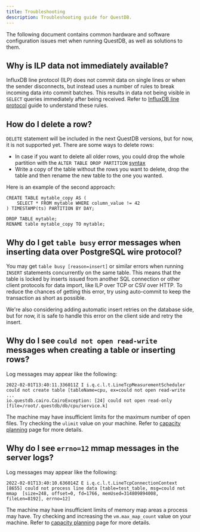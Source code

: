 ```yaml
---
title: Troubleshooting
description: Troubleshooting guide for QuestDB.
---
```


The following document contains common hardware and software configuration
issues met when running QuestDB, as well as solutions to them.

## Why is ILP data not immediately available?

InfluxDB line protocol (ILP) does not commit data on single lines or when the
sender disconnects, but instead uses a number of rules to break incoming data
into commit batches. This results in data not being visible in `SELECT` queries
immediately after being received. Refer to
[InfluxDB line protocol](/docs/reference/api/ilp/tcp-receiver/#commit-strategy)
guide to understand these rules.

## How do I delete a row?

`DELETE` statement will be included in the next QuestDB versions,
but for now, it is not supported yet. There are some ways to delete rows:

- In case if you want to delete all older rows, you could drop the whole
  partition with the `ALTER TABLE DROP PARTITION`
  [syntax](/docs/reference/sql/alter-table-drop-partition)
- Write a copy of the table without the rows you want to delete, drop the table
  and then rename the new table to the one you wanted.

Here is an example of the second approach:

```questdb-sql
CREATE TABLE mytable_copy AS (
    SELECT * FROM mytable WHERE column_value != 42
) TIMESTAMP(ts) PARTITION BY DAY;

DROP TABLE mytable;
RENAME table mytable_copy TO mytable;
```

## Why do I get `table busy` error messages when inserting data over PostgreSQL wire protocol?

You may get `table busy [reason=insert]` or similar errors when running `INSERT`
statements concurrently on the same table. This means that the table is locked
by inserts issued from another SQL connection or other client protocols for data
import, like ILP over TCP or CSV over HTTP. To reduce the chances of getting
this error, try using auto-commit to keep the transaction as short as possible.

We're also considering adding automatic insert retries on the database side, but
for now, it is safe to handle this error on the client side and retry the
insert.

## Why do I see `could not open read-write` messages when creating a table or inserting rows?

Log messages may appear like the following:

```
2022-02-01T13:40:11.336011Z I i.q.c.l.t.LineTcpMeasurementScheduler could not create table [tableName=cpu, ex=could not open read-write
...
io.questdb.cairo.CairoException: [24] could not open read-only [file=/root/.questdb/db/cpu/service.k]
```

The machine may have insufficient limits for the maximum number of open files.
Try checking the `ulimit` value on your machine. Refer to
[capacity planning](/docs/operations/capacity-planning/#maximum-open-files) page
for more details.

## Why do I see `errno=12` mmap messages in the server logs?

Log messages may appear like the following:

```
2022-02-01T13:40:10.636014Z E i.q.c.l.t.LineTcpConnectionContext [8655] could not process line data [table=test_table, msg=could not mmap  [size=248, offset=0, fd=1766, memUsed=314809894008, fileLen=8192], errno=12]
```

The machine may have insufficient limits of memory map areas a process may have.
Try checking and increasing the `vm.max_map_count` value on your machine. Refer
to
[capacity planning](/docs/operations/capacity-planning/#max-virtual-memory-areas-limit)
page for more details.
